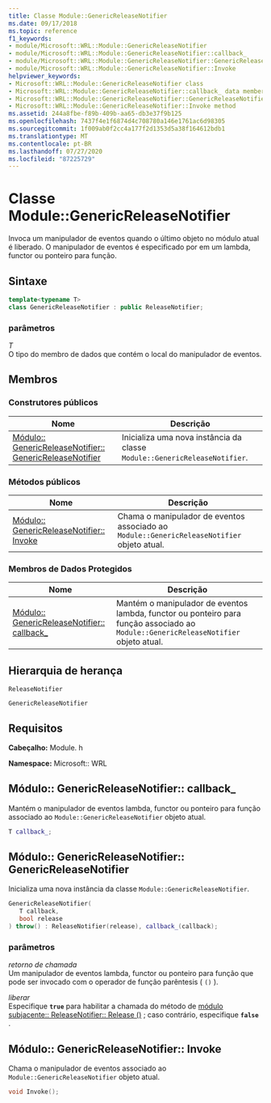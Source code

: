 ```yaml
---
title: Classe Module::GenericReleaseNotifier
ms.date: 09/17/2018
ms.topic: reference
f1_keywords:
- module/Microsoft::WRL::Module::GenericReleaseNotifier
- module/Microsoft::WRL::Module::GenericReleaseNotifier::callback_
- module/Microsoft::WRL::Module::GenericReleaseNotifier::GenericReleaseNotifier
- module/Microsoft::WRL::Module::GenericReleaseNotifier::Invoke
helpviewer_keywords:
- Microsoft::WRL::Module::GenericReleaseNotifier class
- Microsoft::WRL::Module::GenericReleaseNotifier::callback_ data member
- Microsoft::WRL::Module::GenericReleaseNotifier::GenericReleaseNotifier, constructor
- Microsoft::WRL::Module::GenericReleaseNotifier::Invoke method
ms.assetid: 244a8fbe-f89b-409b-aa65-db3e37f9b125
ms.openlocfilehash: 7437f4e1f6874d4c708780a146e1761ac6d98305
ms.sourcegitcommit: 1f009ab0f2cc4a177f2d1353d5a38f164612bdb1
ms.translationtype: MT
ms.contentlocale: pt-BR
ms.lasthandoff: 07/27/2020
ms.locfileid: "87225729"
---
```

# <a name="modulegenericreleasenotifier-class"></a>Classe Module::GenericReleaseNotifier

Invoca um manipulador de eventos quando o último objeto no módulo atual é liberado. O manipulador de eventos é especificado por em um lambda, functor ou ponteiro para função.

## <a name="syntax"></a>Sintaxe

```cpp
template<typename T>
class GenericReleaseNotifier : public ReleaseNotifier;
```

### <a name="parameters"></a>parâmetros

*T*<br/>
O tipo do membro de dados que contém o local do manipulador de eventos.

## <a name="members"></a>Membros

### <a name="public-constructors"></a>Construtores públicos

Nome                                                                                                     | Descrição
-------------------------------------------------------------------------------------------------------- | -------------------------------------------------------------------------
[Módulo:: GenericReleaseNotifier:: GenericReleaseNotifier](#genericreleasenotifier-genericreleasenotifier) | Inicializa uma nova instância da classe `Module::GenericReleaseNotifier`.

### <a name="public-methods"></a>Métodos públicos

Nome                                                                     | Descrição
------------------------------------------------------------------------ | --------------------------------------------------------------------------------------------
[Módulo:: GenericReleaseNotifier:: Invoke](#genericreleasenotifier-invoke) | Chama o manipulador de eventos associado ao `Module::GenericReleaseNotifier` objeto atual.

### <a name="protected-data-members"></a>Membros de Dados Protegidos

Nome                                                                          | Descrição
----------------------------------------------------------------------------- | ------------------------------------------------------------------------------------------------------------------------------------
[Módulo:: GenericReleaseNotifier:: callback_](#genericreleasenotifier-callback) | Mantém o manipulador de eventos lambda, functor ou ponteiro para função associado ao `Module::GenericReleaseNotifier` objeto atual.

## <a name="inheritance-hierarchy"></a>Hierarquia de herança

`ReleaseNotifier`

`GenericReleaseNotifier`

## <a name="requirements"></a>Requisitos

**Cabeçalho:** Module. h

**Namespace:** Microsoft:: WRL

## <a name="modulegenericreleasenotifiercallback_"></a><a name="genericreleasenotifier-callback"></a>Módulo:: GenericReleaseNotifier:: callback_

Mantém o manipulador de eventos lambda, functor ou ponteiro para função associado ao `Module::GenericReleaseNotifier` objeto atual.

```cpp
T callback_;
```

## <a name="modulegenericreleasenotifiergenericreleasenotifier"></a><a name="genericreleasenotifier-genericreleasenotifier"></a>Módulo:: GenericReleaseNotifier:: GenericReleaseNotifier

Inicializa uma nova instância da classe `Module::GenericReleaseNotifier`.

```cpp
GenericReleaseNotifier(
   T callback,
   bool release
) throw() : ReleaseNotifier(release), callback_(callback);
```

### <a name="parameters"></a>parâmetros

*retorno de chamada*<br/>
Um manipulador de eventos lambda, functor ou ponteiro para função que pode ser invocado com o operador de função parêntesis ( `()` ).

*liberar*<br/>
Especifique **`true`** para habilitar a chamada do método de [módulo subjacente:: ReleaseNotifier:: Release ()](module-releasenotifier-class.md#releasenotifier-release) ; caso contrário, especifique **`false`** .

## <a name="modulegenericreleasenotifierinvoke"></a><a name="genericreleasenotifier-invoke"></a>Módulo:: GenericReleaseNotifier:: Invoke

Chama o manipulador de eventos associado ao `Module::GenericReleaseNotifier` objeto atual.

```cpp
void Invoke();
```
